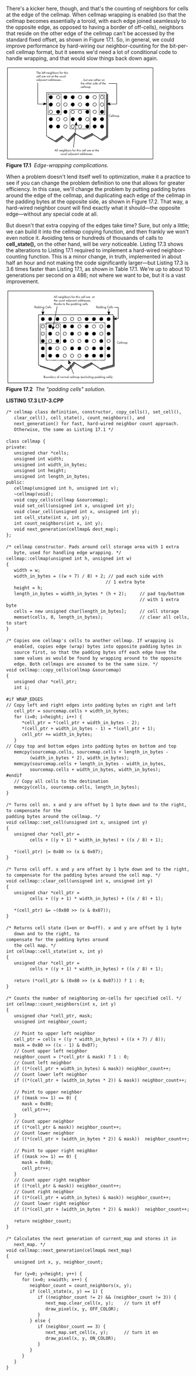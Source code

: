 There's a kicker here, though, and that's the counting of neighbors for
cells at the edge of the cellmap. When cellmap wrapping is enabled (so
that the cellmap becomes essentially a toroid, with each edge joined
seamlessly to the opposite edge, as opposed to having a border of
off-cells), neighbors that reside on the other edge of the cellmap can't
be accessed by the standard fixed offset, as shown in Figure 17.1. So,
in general, we could improve performance by hard-wiring our
neighbor-counting for the bit-per-cell cellmap format, but it seems we'd
need a lot of conditional code to handle wrapping, and that would slow
things back down again.

![](images/17-01.jpg)\
 **Figure 17.1**  *Edge-wrapping complications.*

When a problem doesn't lend itself well to optimization, make it a
practice to see if you can change the problem definition to one that
allows for greater efficiency. In this case, we'll change the problem by
putting padding bytes around the edge of the cellmap, and duplicating
each edge of the cellmap in the padding bytes at the opposite side, as
shown in Figure 17.2. That way, a hard-wired neighbor count will find
exactly what it should—the opposite edge—without any special code at
all.

But doesn't that extra copying of the edges take time? Sure, but only a
little; we can build it into the cellmap copying function, and then
frankly we won't even notice it. Avoiding tens or hundreds of thousands
of calls to **cell\_state(),** on the other hand, will be *very*
noticeable. Listing 17.3 shows the alterations to Listing 17.1 required
to implement a hard-wired neighbor-counting function. This is a minor
change, in truth, implemented in about half an hour and not making the
code significantly larger—but Listing 17.3 is 3.6 times faster than
Listing 17.1, as shown in Table 17.1. We're up to about 10 generations
per second on a 486; not where we want to be, but it is a vast
improvement.

![](images/17-02.jpg)\
 **Figure 17.2**  *The "padding cells" solution.*

**LISTING 17.3 L17-3.CPP**

    /* cellmap class definition, constructor, copy_cells(), set_cell(),
       clear_cell(), cell_state(), count_neighbors(), and
       next_generation() for fast, hard-wired neighbor count approach.
       Otherwise, the same as Listing 17.1 */

    class cellmap {
    private:
       unsigned char *cells;
       unsigned int width;
       unsigned int width_in_bytes;
       unsigned int height;
       unsigned int length_in_bytes;
    public:
       cellmap(unsigned int h, unsigned int v);
       ~cellmap(void);
       void copy_cells(cellmap &sourcemap);
       void set_cell(unsigned int x, unsigned int y);
       void clear_cell(unsigned int x, unsigned int y);
       int cell_state(int x, int y);
       int count_neighbors(int x, int y);
       void next_generation(cellmap& dest_map);
    };

    /* cellmap constructor. Pads around cell storage area with 1 extra
       byte, used for handling edge wrapping. */
    cellmap::cellmap(unsigned int h, unsigned int w)
    {
       width = w;
       width_in_bytes = ((w + 7) / 8) + 2; // pad each side with
                                          // 1 extra byte
       height = h;
       length_in_bytes = width_in_bytes * (h + 2);     // pad top/bottom
                                                       // with 1 extra byte
       cells = new unsigned char[length_in_bytes];     // cell storage
       memset(cells, 0, length_in_bytes);              // clear all cells, to start
    }

    /* Copies one cellmap's cells to another cellmap. If wrapping is
       enabled, copies edge (wrap) bytes into opposite padding bytes in
       source first, so that the padding bytes off each edge have the
       same values as would be found by wrapping around to the opposite
       edge. Both cellmaps are assumed to be the same size. */
    void cellmap::copy_cells(cellmap &sourcemap)
    {
       unsigned char *cell_ptr;
       int i;

    #if WRAP_EDGES
    // Copy left and right edges into padding bytes on right and left
       cell_ptr = sourcemap.cells + width_in_bytes;
       for (i=0; i<height; i++) {
          *cell_ptr = *(cell_ptr + width_in_bytes - 2);
          *(cell_ptr + width_in_bytes - 1) = *(cell_ptr + 1);
          cell_ptr += width_in_bytes;
       }
    // Copy top and bottom edges into padding bytes on bottom and top
       memcpy(sourcemap.cells, sourcemap.cells + length_in_bytes -
             (width_in_bytes * 2), width_in_bytes);
       memcpy(sourcemap.cells + length_in_bytes - width_in_bytes,
             sourcemap.cells + width_in_bytes, width_in_bytes);
    #endif
       // Copy all cells to the destination
       memcpy(cells, sourcemap.cells, length_in_bytes);
    }

    /* Turns cell on. x and y are offset by 1 byte down and to the right, to compensate for the
    padding bytes around the cellmap. */
    void cellmap::set_cell(unsigned int x, unsigned int y)
    {
       unsigned char *cell_ptr =
             cells + ((y + 1) * width_in_bytes) + ((x / 8) + 1);

       *(cell_ptr) |= 0x80 >> (x & 0x07);
    }

    /* Turns cell off. x and y are offset by 1 byte down and to the right,
    to compensate for the padding bytes around the cell map. */
    void cellmap::clear_cell(unsigned int x, unsigned int y)
    {
       unsigned char *cell_ptr =
             cells + ((y + 1) * width_in_bytes) + ((x / 8) + 1);

       *(cell_ptr) &= ~(0x80 >> (x & 0x07));
    }

    /* Returns cell state (1=on or 0=off). x and y are offset by 1 byte
       down and to the right, to
    compensate for the padding bytes around
       the cell map. */
    int cellmap::cell_state(int x, int y)
    {
       unsigned char *cell_ptr =
             cells + ((y + 1) * width_in_bytes) + ((x / 8) + 1);

       return (*cell_ptr & (0x80 >> (x & 0x07))) ? 1 : 0;
    }

    /* Counts the number of neighboring on-cells for specified cell. */
    int cellmap::count_neighbors(int x, int y)
    {
       unsigned char *cell_ptr, mask;
       unsigned int neighbor_count;

       // Point to upper left neighbor
       cell_ptr = cells + ((y * width_in_bytes) + ((x + 7) / 8));
       mask = 0x80 >> ((x - 1) & 0x07);
       // Count upper left neighbor
       neighbor_count = (*cell_ptr & mask) ? 1 : 0;
       // Count left neighbor
       if ((*(cell_ptr + width_in_bytes) & mask)) neighbor_count++;
       // Count lower left neighbor
       if ((*(cell_ptr + (width_in_bytes * 2)) & mask)) neighbor_count++;

       // Point to upper neighbor
       if ((mask >>= 1) == 0) {
          mask = 0x80;
          cell_ptr++;
       }
       // Count upper neighbor
       if ((*cell_ptr & mask)) neighbor_count++;
       // Count lower neighbor
       if ((*(cell_ptr + (width_in_bytes * 2)) & mask))  neighbor_count++;

       // Point to upper right neighbor
       if ((mask >>= 1) == 0) {
          mask = 0x80;
          cell_ptr++;
       }
       // Count upper right neighbor
       if ((*cell_ptr & mask)) neighbor_count++;
       // Count right neighbor
       if ((*(cell_ptr + width_in_bytes) & mask)) neighbor_count++;
       // Count lower right neighbor
       if ((*(cell_ptr + (width_in_bytes * 2)) & mask))  neighbor_count++;

       return neighbor_count;
    }

    /* Calculates the next generation of current_map and stores it in
       next_map. */
    void cellmap::next_generation(cellmap& next_map)
    {
       unsigned int x, y, neighbor_count;

       for (y=0; y<height; y++) {
          for (x=0; x<width; x++) {
             neighbor_count = count_neighbors(x, y);
             if (cell_state(x, y) == 1) {
                if ((neighbor_count != 2) && (neighbor_count != 3)) {
                   next_map.clear_cell(x, y);    // turn it off
                   draw_pixel(x, y, OFF_COLOR);
                }
             } else {
                if (neighbor_count == 3) {
                   next_map.set_cell(x, y);      // turn it on
                   draw_pixel(x, y, ON_COLOR);
                }
             }
          }
       }
    }
